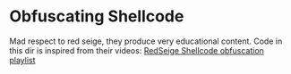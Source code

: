 # Obfuscating Shellcode 
Mad respect to red seige, they produce very educational content. Code in this dir is inspired from their videos:
[RedSeige Shellcode obfuscation playlist](https://www.youtube.com/watch?v=1Dedfg6cqpg&list=PLT3EmOikjcyY2t6zVJT7rSB1sqK2IMq4e&pp=iAQB)
